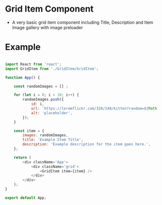 # Grid Item Component 
- A very basic grid item component including Title, Description and Item Image gallery with image preloader

# Example

```javascript

import React from 'react';
import GridItem from './GridItem/GridItem';

function App() {

    const randomImages = [] ;

    for (let i = 0; i < 10; i++) {
        randomImages.push({
            id: i,
            url: `https://loremflickr.com/320/240/kitten?random=${Math.random()}`,
            alt: 'placeholder',
        });
    }

    const item = {
        images: randomImages,
        title: 'Example Item Title',
        description: 'Example description for the item goes here.',
    };

    return (
        <div className='App'>
            <div className='grid'>
                <GridItem item={item} />
            </div>
        </div>
    );
}

export default App;

```
